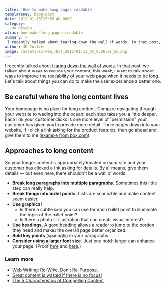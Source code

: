 ```yaml
---
title: 'How to make long pages readable'
templateKey: blog-post
date: 2012-01-13T15:55:48.000Z
category: 
  -UX Design
alias: how-make-long-pages-readable
summary: > 
 I recently talked about tearing down the wall of words. In that post, we talked about ways to reduce your content; this week, I want to talk about ways to improve the readability of your web page when it needs to be long. Let's talk about things you can do to make the user experience a better one.
author: JD Collier
image: /assets/screen_shot_2012-01-13_at_9.26.09_am.png
---
```


I recently talked about [tearing down the wall of words](/insights/tear-down-wall-words). In that post, we talked about ways to reduce your content; this week, I want to talk about ways to improve the readability of your web page when it needs to be long. Let's talk about things you can do to make the user experience a better one.

Be careful where the long content lives
---------------------------------------

Your homepage is no place for long content. Compare navigating through your website to wading into the ocean: each step takes you a little deeper. Each link your customer clicks is one more level of "permission" your customer has given you to provide more detail. Three pages down into your website, if I click a link asking for the product features, then go ahead and give them to me ([example from box.com](https://www.box.com/business/)).

Approaches to long content
--------------------------

So your longer content is appropriately located on your site and your customer has clicked a link asking for details. By all means, give them details — but even here, there shouldn't be a wall of words.

*   **Break long paragraphs into multiple paragraphs.** Sometimes this little step can really help.
*   **Break things into bullet points.** Lists are scannable and make content seem easier.
*   **Use graphics!**
    *   Is there a subtle icon you can use for each bullet point to illuminate the topic of the bullet point?
    *   Is there a photo or illustration that can create visual interest?
*   **Use headings.** A good heading allows a reader to jump to the portion they need and makes the overall page better organized.
*   **Bold key points** (sparingly) in your paragraphs.
*   **Consider using a larger font size.** Just one notch larger can enhance your page. (Proof [here](http://www.smashingmagazine.com/2011/10/16-pixels-body-copy-anything-less-costly-mistake/) and [here](https://ia.net/blog/100e2r/).)

### Learn more

*   [Web Writing: Re-Write, Don’t Re-Purpose.](/insights/web-writing-re-write-don-t-re-purpose)
*   [Great content is wasted if there is no focus!](/insights/great-content-wasted-if-there-no-focus)
*   [The 5 Characteristics of Compelling Content](/insights/five-characteristics-compelling-content)